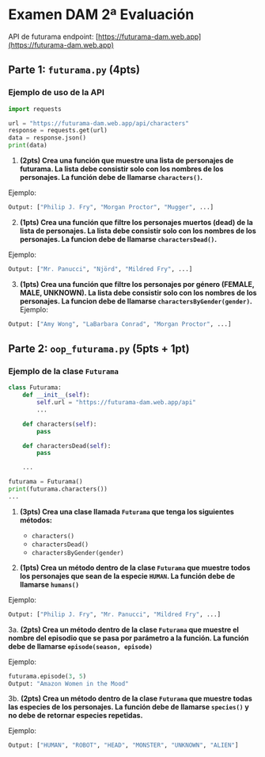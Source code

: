 # Examen DAM 2ª Evaluación

API de futurama
endpoint: [https://futurama-dam.web.app](https://futurama-dam.web.app)

## Parte 1: `futurama.py` (4pts)

### Ejemplo de uso de la API

```python
import requests

url = "https://futurama-dam.web.app/api/characters"
response = requests.get(url)
data = response.json()
print(data)
```


1. **(2pts) Crea una función que muestre una lista de personajes de futurama. La lista debe consistir solo con los nombres de los personajes. La función debe de llamarse `characters()`.**

Ejemplo:

```python
Output: ["Philip J. Fry", "Morgan Proctor", "Mugger", ...]
```

2. **(1pts) Crea una función que filtre los personajes muertos (dead) de la lista de personajes. La lista debe consistir solo con los nombres de los personajes. La funcion debe de llamarse `charactersDead()`.**

Ejemplo:
```python
Output: ["Mr. Panucci", "Njörd", "Mildred Fry", ...]
```

3. **(1pts) Crea una función que filtre los personajes por género (FEMALE, MALE, UNKNOWN). La lista debe consistir solo con los nombres de los personajes. La funcion debe de llamarse `charactersByGender(gender)`.**
Ejemplo:
```python
Output: ["Amy Wong", "LaBarbara Conrad", "Morgan Proctor", ...]
```

## Parte 2: `oop_futurama.py` (5pts + 1pt)

### Ejemplo de la clase `Futurama`

```python
class Futurama:
    def __init__(self):
        self.url = "https://futurama-dam.web.app/api"
        ...

    def characters(self):
        pass

    def charactersDead(self):
        pass

    ...

futurama = Futurama()
print(futurama.characters())
...

```

1. **(3pts) Crea una clase llamada `Futurama` que tenga los siguientes métodos:**
    - `characters()`
    - `charactersDead()`
    - `charactersByGender(gender)`

2. **(1pts) Crea un método dentro de la clase `Futurama` que muestre todos los personajes que sean de la especie `HUMAN`. La función debe de llamarse `humans()`**

Ejemplo:
```python
Output: ["Philip J. Fry", "Mr. Panucci", "Mildred Fry", ...]
```

3a. **(2pts) Crea un método dentro de la clase `Futurama` que muestre el nombre del episodio que se pasa por parámetro a la función. La función debe de llamarse `episode(season, episode)`**

Ejemplo:
```python
futurama.episode(3, 5)
Output: "Amazon Women in the Mood"
```

3b. **(2pts) Crea un método dentro de la clase `Futurama` que muestre todas las especies de los personajes. La función debe de llamarse `species()` y no debe de retornar especies repetidas.**

Ejemplo:
```python
Output: ["HUMAN", "ROBOT", "HEAD", "MONSTER", "UNKNOWN", "ALIEN"]
```



